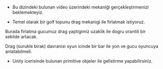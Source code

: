 * Bu dizindeki bulunan video üzerindeki mekaniği gerçekleştirmenizi beklemekteyiz.

* Temel olarak bir golf topunu drag mekanigi ile firlatmak istiyoruz. 

Burada firlatma gucumuz drag yaptigimiz uzaklik ile dogru orantili bir sekilde artacak. 

Drag (surukle birak) davranisi oyun icinde bir bar ile yon ve gucu oyuncuya anlatabilmeli.

* Unity icerisinde bulunan primitive objeler ile gelistirme yapabilirsiniz.
